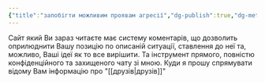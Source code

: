 ```yaml
---
{"title":"запобігти можливим проявам агресії","dg-publish":true,"dg-metatags":null,"dg-home":null,"permalink":"/zapobigti-mozhlivim-proyavam-agresiyi/","dgPassFrontmatter":true,"noteIcon":""}
---
```



Сайт який Ви зараз читаєте має систему коментарів, що дозволить оприлюднити Вашу позицію по описаній ситуації, ставлення до неї та, можливо, Ваші ідеї як то все вирішити. Та інструмент прямого, повністю конфіденційного та захищеного чату зі мною. Куди я прошу спрямувати відому Вам інформацію про "[[друзів\|друзів]]"